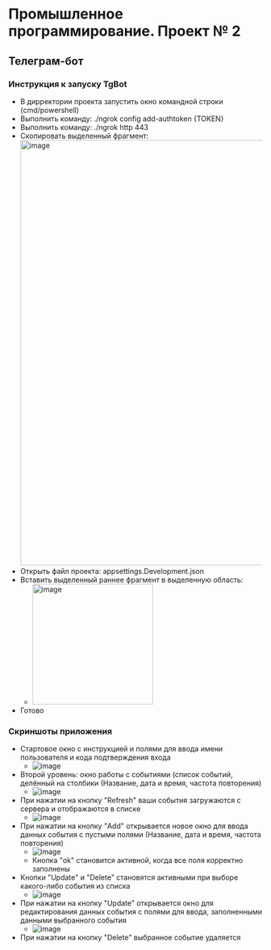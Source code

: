 # Промышленное программирование. Проект № 2

## Телеграм-бот

### Инструкция к запуску TgBot
* В дирректории проекта запустить окно командной строки (cmd/powershell)
* Выполнить команду: ./ngrok config add-authtoken {TOKEN}
* Выполнить команду: ./ngrok http 443
* Скопировать выделенный фрагмент: <img width="843" alt="image" src="https://user-images.githubusercontent.com/73230915/169259901-8fb52e14-58b2-42aa-b7b2-05cd4179bbe3.png">
* Открыть файл проекта: appsettings.Development.json
* Вставить выделенный раннее фрагмент в выделенную область:
  * <img width="239" alt="image" src="https://user-images.githubusercontent.com/73230915/169260315-bce821ef-d774-449a-9d3a-aab230ed2f06.png">
* Готово
### Скриншоты приложения
* Стартовое окно с инструкцией и полями для ввода имени пользователя и кода подтверждения входа
  * ![image](https://user-images.githubusercontent.com/73230915/170050166-dcf02360-32fb-47de-9940-f04a93b1310e.png)
* Второй уровень: окно работы с событиями (список событий, делённый на столбики (Название, дата и время, частота повторения)
  * ![image](https://user-images.githubusercontent.com/73230915/170050378-d92153e9-7396-4042-a1e9-4d278ef0989b.png)
* При нажатии на кнопку "Refresh" ваши события загружаются с сервера и отображаются в списке
  * ![image](https://user-images.githubusercontent.com/73230915/170052751-ab2c2a65-54a0-40c3-9293-b766f34c93f3.png)
* При нажатии на кнопку "Add" открывается новое окно для ввода данных события с пустыми полями (Название, дата и время, частота повторения)
  * ![image](https://user-images.githubusercontent.com/73230915/170051156-16d98d14-e4e3-4e57-b82d-229f3ce5c7b2.png)
  * Кнопка "ok" становится активной, когда все поля корректно заполнены
* Кнопки "Update" и "Delete" становятся активными при выборе какого-либо события из списка
  * ![image](https://user-images.githubusercontent.com/73230915/170051901-ebb54d8d-d670-4c12-ba62-888fc272650b.png)
* При нажатии на кнопку "Update" открывается окно для редактирования данных события с полями для ввода, заполненными данными выбранного события
  * ![image](https://user-images.githubusercontent.com/73230915/170082713-d91a19fb-89bb-4aab-86ed-e7fce311401e.png)
* При нажатии на кнопку "Delete" выбранное событие удаляется
